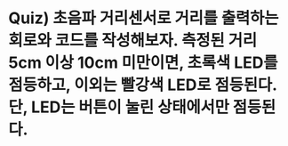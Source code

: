 # Quiz) 초음파 거리센서로 거리를 출력하는 회로와 코드를 작성해보자. 측정된 거리 5cm 이상 10cm 미만이면, 초록색 LED를 점등하고, 이외는 빨강색 LED로 점등된다. 단, LED는 버튼이 눌린 상태에서만 점등된다.
